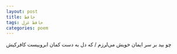 ```yaml
---
layout: post
title: حافظ
tags: حافظ غزل
categories: poem
---
```


چو بید بر سر ایمان خویش می‌لرزم / که دل به دست کمان ابروییست کافرکیش